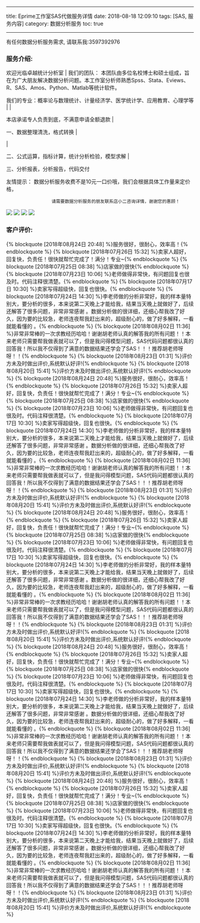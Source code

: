 
---
title: Eprime工作室SAS代做服务详情
date: 2018-08-18 12:09:10
tags: [SAS, 服务内容]
category: 数据分析服务
toc: true

---



<span></span>
<!-- more -->

有任何数据分析服务需求, 请联系我:3597392976

### 服务介绍: 
欢迎光临卓越统计分析室
|
我们的团队： 本团队由多位名校博士和硕士组成，旨在为广大朋友解决数据分析问题。本工作室分析师熟悉Spss、Stata、Eviews、R、SAS、Amos、Python、Matlab等统计软件。

我们的专业：概率论与数理统计、计量经济学、医学统计学、应用教育、心理学等
|
|

本店承诺专人负责到底，不满意申请全额退款
|
 
一、数据整理清洗，格式转换
|
 
|

二、公式运算，指标计算，统计分析检验，模型求解
|


三、分析报表，分析报告，代码交付
 
 
 
 
 


友情提示：
      数据分析服务收费不是10元一口价哦，我们会根据具体工作量来定价格，

                     请需要数据分析服务的朋友联系店小二咨询详情，谢谢您的惠顾！ 
<img src="/taobao/O1CN011QmHi9aJsJEE1oB_!!37922018.jpg" >
<img src="/taobao/O1CN011QmHiAdpFOPg99T_!!37922018.jpg" >
<img src="/taobao/O1CN011QmHiAdmtnksIZI_!!37922018.jpg" >
<img src="/taobao/TB2OsmjmN9YBuNjy0FfXXXIsVXa_!!37922018.png" >



### 客户评价: 
{% blockquote [2018年08月24日 20:48] %}服务很好，很耐心，效率高！{% endblockquote %}
{% blockquote [2018年07月26日 15:32] %}卖家人超好，回复快，负责任！很快就帮忙完成了！满分！专业~{% endblockquote %}
{% blockquote [2018年07月25日 08:38] %}店家做的很快{% endblockquote %}
{% blockquote [2018年07月23日 10:06] %}老师做得非常快，有问题回复也很及时。代码注释很清楚。{% endblockquote %}
{% blockquote [2018年07月17日 10:30] %}卖家写得超级快，回复也很快。{% endblockquote %}
{% blockquote [2018年07月24日 14:30] %}李老师做的分析非常好，我的样本量特别大，要分析的很多，本来说第二天晚上才能给我，结果当天晚上就做好了，后续还解答了很多问题，非常非常感谢 。数据分析做的很详细，还细心帮我改了好久，因为要的比较急，老师连夜帮我赶出来的，超级耐心的，做了好多解释，一看就能看懂的 。{% endblockquote %}
{% blockquote [2018年08月02日 11:36] %}非常非常棒的一次求教经历哈哈！谢谢胡老师认真的解答我的所有问题！！本来老师只需要帮我做表就可以了，但是我问得模型问题，SAS代码问题都很认真的回答我！所以我不仅得到了满意的数据结果还学会了SAS！！！推荐胡老师呀呀！！{% endblockquote %}
{% blockquote [2018年08月23日 01:31] %}评价方未及时做出评价,系统默认好评!{% endblockquote %}
{% blockquote [2018年08月20日 15:41] %}评价方未及时做出评价,系统默认好评!{% endblockquote %}
{% blockquote [2018年08月24日 20:48] %}服务很好，很耐心，效率高！{% endblockquote %}
{% blockquote [2018年07月26日 15:32] %}卖家人超好，回复快，负责任！很快就帮忙完成了！满分！专业~{% endblockquote %}
{% blockquote [2018年07月25日 08:38] %}店家做的很快{% endblockquote %}
{% blockquote [2018年07月23日 10:06] %}老师做得非常快，有问题回复也很及时。代码注释很清楚。{% endblockquote %}
{% blockquote [2018年07月17日 10:30] %}卖家写得超级快，回复也很快。{% endblockquote %}
{% blockquote [2018年07月24日 14:30] %}李老师做的分析非常好，我的样本量特别大，要分析的很多，本来说第二天晚上才能给我，结果当天晚上就做好了，后续还解答了很多问题，非常非常感谢 。数据分析做的很详细，还细心帮我改了好久，因为要的比较急，老师连夜帮我赶出来的，超级耐心的，做了好多解释，一看就能看懂的 。{% endblockquote %}
{% blockquote [2018年08月02日 11:36] %}非常非常棒的一次求教经历哈哈！谢谢胡老师认真的解答我的所有问题！！本来老师只需要帮我做表就可以了，但是我问得模型问题，SAS代码问题都很认真的回答我！所以我不仅得到了满意的数据结果还学会了SAS！！！推荐胡老师呀呀！！{% endblockquote %}
{% blockquote [2018年08月23日 01:31] %}评价方未及时做出评价,系统默认好评!{% endblockquote %}
{% blockquote [2018年08月20日 15:41] %}评价方未及时做出评价,系统默认好评!{% endblockquote %}
{% blockquote [2018年08月24日 20:48] %}服务很好，很耐心，效率高！{% endblockquote %}
{% blockquote [2018年07月26日 15:32] %}卖家人超好，回复快，负责任！很快就帮忙完成了！满分！专业~{% endblockquote %}
{% blockquote [2018年07月25日 08:38] %}店家做的很快{% endblockquote %}
{% blockquote [2018年07月23日 10:06] %}老师做得非常快，有问题回复也很及时。代码注释很清楚。{% endblockquote %}
{% blockquote [2018年07月17日 10:30] %}卖家写得超级快，回复也很快。{% endblockquote %}
{% blockquote [2018年07月24日 14:30] %}李老师做的分析非常好，我的样本量特别大，要分析的很多，本来说第二天晚上才能给我，结果当天晚上就做好了，后续还解答了很多问题，非常非常感谢 。数据分析做的很详细，还细心帮我改了好久，因为要的比较急，老师连夜帮我赶出来的，超级耐心的，做了好多解释，一看就能看懂的 。{% endblockquote %}
{% blockquote [2018年08月02日 11:36] %}非常非常棒的一次求教经历哈哈！谢谢胡老师认真的解答我的所有问题！！本来老师只需要帮我做表就可以了，但是我问得模型问题，SAS代码问题都很认真的回答我！所以我不仅得到了满意的数据结果还学会了SAS！！！推荐胡老师呀呀！！{% endblockquote %}
{% blockquote [2018年08月23日 01:31] %}评价方未及时做出评价,系统默认好评!{% endblockquote %}
{% blockquote [2018年08月20日 15:41] %}评价方未及时做出评价,系统默认好评!{% endblockquote %}
{% blockquote [2018年08月24日 20:48] %}服务很好，很耐心，效率高！{% endblockquote %}
{% blockquote [2018年07月26日 15:32] %}卖家人超好，回复快，负责任！很快就帮忙完成了！满分！专业~{% endblockquote %}
{% blockquote [2018年07月25日 08:38] %}店家做的很快{% endblockquote %}
{% blockquote [2018年07月23日 10:06] %}老师做得非常快，有问题回复也很及时。代码注释很清楚。{% endblockquote %}
{% blockquote [2018年07月17日 10:30] %}卖家写得超级快，回复也很快。{% endblockquote %}
{% blockquote [2018年07月24日 14:30] %}李老师做的分析非常好，我的样本量特别大，要分析的很多，本来说第二天晚上才能给我，结果当天晚上就做好了，后续还解答了很多问题，非常非常感谢 。数据分析做的很详细，还细心帮我改了好久，因为要的比较急，老师连夜帮我赶出来的，超级耐心的，做了好多解释，一看就能看懂的 。{% endblockquote %}
{% blockquote [2018年08月02日 11:36] %}非常非常棒的一次求教经历哈哈！谢谢胡老师认真的解答我的所有问题！！本来老师只需要帮我做表就可以了，但是我问得模型问题，SAS代码问题都很认真的回答我！所以我不仅得到了满意的数据结果还学会了SAS！！！推荐胡老师呀呀！！{% endblockquote %}
{% blockquote [2018年08月23日 01:31] %}评价方未及时做出评价,系统默认好评!{% endblockquote %}
{% blockquote [2018年08月20日 15:41] %}评价方未及时做出评价,系统默认好评!{% endblockquote %}
{% blockquote [2018年08月24日 20:48] %}服务很好，很耐心，效率高！{% endblockquote %}
{% blockquote [2018年07月26日 15:32] %}卖家人超好，回复快，负责任！很快就帮忙完成了！满分！专业~{% endblockquote %}
{% blockquote [2018年07月25日 08:38] %}店家做的很快{% endblockquote %}
{% blockquote [2018年07月23日 10:06] %}老师做得非常快，有问题回复也很及时。代码注释很清楚。{% endblockquote %}
{% blockquote [2018年07月17日 10:30] %}卖家写得超级快，回复也很快。{% endblockquote %}
{% blockquote [2018年07月24日 14:30] %}李老师做的分析非常好，我的样本量特别大，要分析的很多，本来说第二天晚上才能给我，结果当天晚上就做好了，后续还解答了很多问题，非常非常感谢 。数据分析做的很详细，还细心帮我改了好久，因为要的比较急，老师连夜帮我赶出来的，超级耐心的，做了好多解释，一看就能看懂的 。{% endblockquote %}
{% blockquote [2018年08月02日 11:36] %}非常非常棒的一次求教经历哈哈！谢谢胡老师认真的解答我的所有问题！！本来老师只需要帮我做表就可以了，但是我问得模型问题，SAS代码问题都很认真的回答我！所以我不仅得到了满意的数据结果还学会了SAS！！！推荐胡老师呀呀！！{% endblockquote %}
{% blockquote [2018年08月23日 01:31] %}评价方未及时做出评价,系统默认好评!{% endblockquote %}
{% blockquote [2018年08月20日 15:41] %}评价方未及时做出评价,系统默认好评!{% endblockquote %}